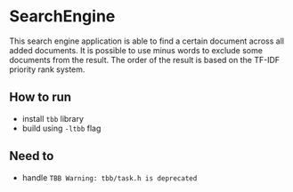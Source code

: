 # SearchEngine

This search engine application is able to find a certain document across all added documents. It is possible to use minus words to exclude some documents from the result. The order of the result is based on the TF-IDF priority rank system.

## How to run

- install `tbb` library
- build using `-ltbb` flag

## Need to

- handle `TBB Warning: tbb/task.h is deprecated`
